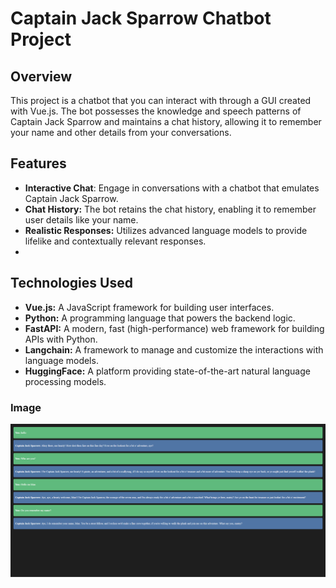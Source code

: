 # Captain Jack Sparrow Chatbot Project

## Overview
This project is a chatbot that you can interact with through a GUI created with Vue.js. 
The bot possesses the knowledge and speech patterns of Captain Jack Sparrow and maintains a chat history, allowing it to remember your name and other details from your conversations.

## Features
- **Interactive Chat**: Engage in conversations with a chatbot that emulates Captain Jack Sparrow.
- **Chat History:** The bot retains the chat history, enabling it to remember user details like your name.
- **Realistic Responses:** Utilizes advanced language models to provide lifelike and contextually relevant responses.
- 
## Technologies Used
- **Vue.js:** A JavaScript framework for building user interfaces.
- **Python:** A programming language that powers the backend logic.
- **FastAPI:** A modern, fast (high-performance) web framework for building APIs with Python.
- **Langchain:** A framework to manage and customize the interactions with language models.
- **HuggingFace:** A platform providing state-of-the-art natural language processing models.
  
### Image

<img src="Obraz.PNG" alt="JavaPaint Screenshot">

